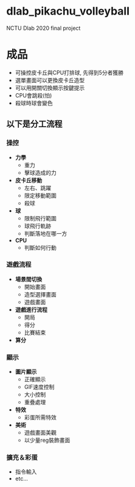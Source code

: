 # dlab_pikachu_volleyball
NCTU Dlab 2020 final project

# 成品

* 可操控皮卡丘與CPU打排球, 先得到5分者獲勝
* 選單畫面可以更換皮卡丘造型
* 可以用開關切換顯示按鍵提示
* CPU會跳殺(怕)
* 殺球時球會變色

## 以下是分工流程

### 操控

* **力學**
  * 重力
  * 擊球造成的力
* **皮卡丘移動**
  * 左右、跳躍
  * 限定移動範圍
  * 殺球
* **球**
  * 限制飛行範圍
  * 球飛行軌跡
  * 判斷落地在哪一方
* **CPU**
  * 判斷如何行動
  
### 遊戲流程

* **場景間切換**
  * 開始畫面
  * 造型選擇畫面
  * 遊戲畫面
* **遊戲進行流程**
  * 開局
  * 得分
  * 比賽結束
* **算分**

### 顯示

* **圖片顯示**
  * 正確顯示
  * GIF速度控制
  * 大小控制
  * 重疊處理  
* **特效**
  * 彩蛋所需特效
* **美術**
  * 遊戲畫面美觀
  * 以少量reg裝飾畫面
  
### 擴充＆彩蛋

* 指令輸入
* etc...












	
